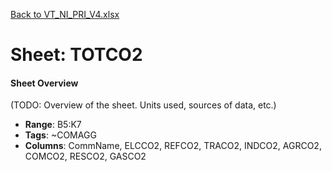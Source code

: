 [Back to VT_NI_PRI_V4.xlsx](README.md)

# Sheet: TOTCO2

#### Sheet Overview

(TODO: Overview of the sheet. Units used, sources of data, etc.)

- **Range**: B5:K7
- **Tags**: ~COMAGG
- **Columns**: CommName, ELCCO2, REFCO2, TRACO2, INDCO2, AGRCO2, COMCO2, RESCO2, GASCO2

